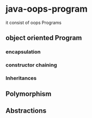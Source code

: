 # java-oops-program
it consist of oops Programs
## object oriented Program
### encapsulation
### constructor chaining
### Inheritances 
## Polymorphism
## Abstractions
